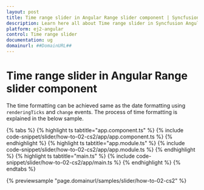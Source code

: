```yaml
---
layout: post
title: Time range slider in Angular Range slider component | Syncfusion
description: Learn here all about Time range slider in Syncfusion Angular Range slider component of Syncfusion Essential JS 2 and more.
platform: ej2-angular
control: Time range slider 
documentation: ug
domainurl: ##DomainURL##
---
```


# Time range slider in Angular Range slider component

The time formatting can be achieved same as the date formatting using `renderingTicks` and `change` events. The process of time formatting is explained in the below sample.

{% tabs %}
{% highlight ts tabtitle="app.component.ts" %}
{% include code-snippet/slider/how-to-02-cs2/app/app.component.ts %}
{% endhighlight %}
{% highlight ts tabtitle="app.module.ts" %}
{% include code-snippet/slider/how-to-02-cs2/app/app.module.ts %}
{% endhighlight %}
{% highlight ts tabtitle="main.ts" %}
{% include code-snippet/slider/how-to-02-cs2/app/main.ts %}
{% endhighlight %}
{% endtabs %}
  
{% previewsample "page.domainurl/samples/slider/how-to-02-cs2" %}
